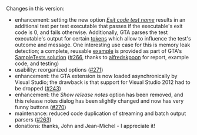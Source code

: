 Changes in this version:
* enhancement: setting the new option [*Exit code test name*](https://github.com/csoltenborn/GoogleTestAdapter#evaluating_exit_code) results in an additional test per test executable that passes if the executable's exit code is 0, and fails otherwise. Additionally, GTA parses the test executable's output for certain [tokens](https://github.com/csoltenborn/GoogleTestAdapter#evaluating_exit_code_tokens) which allow to influence the test's outcome and message. One interesting use case for this is memory leak detection; a complete, reusable [example](https://github.com/csoltenborn/GoogleTestAdapter#evaluating_exit_code_leak_example) is provided as part of GTA's [SampleTests solution](https://github.com/csoltenborn/GoogleTestAdapter/tree/master/SampleTests) ([#266](https://github.com/csoltenborn/GoogleTestAdapter/issues/266), thanks to [alfredskpoon](https://github.com/alfredskpoon) for report, example code, and testing)
* usability: reorganized options ([#271](https://github.com/csoltenborn/GoogleTestAdapter/issues/271))
* enhancement: the GTA extension is now loaded asynchronically by Visual Studio; the drawback is that support for Visual Studio 2012 had to be dropped ([#243](https://github.com/csoltenborn/GoogleTestAdapter/issues/243))
* enhancement: the *Show release notes* option has been removed, and this release notes dialog has been slightly changed and now has very funny buttons ([#270](https://github.com/csoltenborn/GoogleTestAdapter/issues/270))
* maintenance: reduced code duplication of streaming and batch output parsers ([#263](https://github.com/csoltenborn/GoogleTestAdapter/issues/263))
* donations: thanks, John and Jean-Michel - I appreciate it!